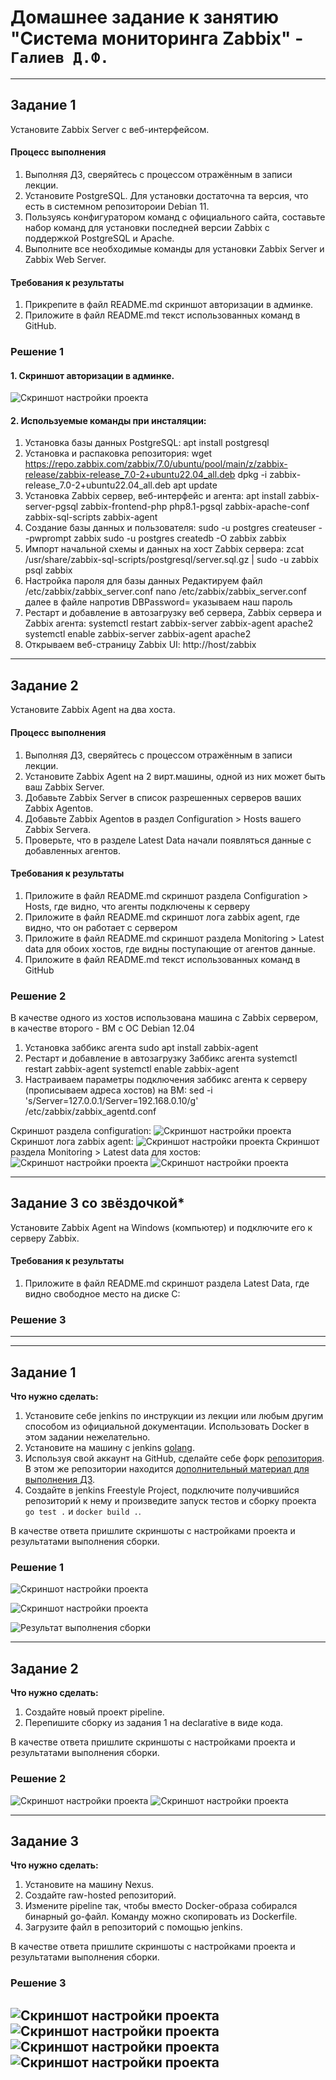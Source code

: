 # Домашнее задание к занятию "Система мониторинга Zabbix" - `Галиев Д.Ф.`

---
## Задание 1 

Установите Zabbix Server с веб-интерфейсом.

#### Процесс выполнения
1. Выполняя ДЗ, сверяйтесь с процессом отражённым в записи лекции.
2. Установите PostgreSQL. Для установки достаточна та версия, что есть в системном репозитороии Debian 11.
3. Пользуясь конфигуратором команд с официального сайта, составьте набор команд для установки последней версии Zabbix с поддержкой PostgreSQL и Apache.
4. Выполните все необходимые команды для установки Zabbix Server и Zabbix Web Server.

#### Требования к результаты 
1. Прикрепите в файл README.md скриншот авторизации в админке.
2. Приложите в файл README.md текст использованных команд в GitHub.

### Решение 1
#### 1. Cкриншот авторизации в админке.
![Скриншот настройки проекта](https://github.com/DinisGaliev/netology-hw/blob/main/Monitoring/img/Zabbix_part1_1.1.png)
#### 2. Используемые команды при инсталяции:
1.  Установка базы данных PostgreSQL:
apt install postgresql
2. Установка и распаковка репозитория:
wget https://repo.zabbix.com/zabbix/7.0/ubuntu/pool/main/z/zabbix-release/zabbix-release_7.0-2+ubuntu22.04_all.deb
dpkg -i zabbix-release_7.0-2+ubuntu22.04_all.deb
apt update
3. Установка Zabbix сервер, веб-интерфейс и агента:
apt install zabbix-server-pgsql zabbix-frontend-php php8.1-pgsql zabbix-apache-conf zabbix-sql-scripts zabbix-agent
4. Создание базы данных и пользователя:
sudo -u postgres createuser --pwprompt zabbix
sudo -u postgres createdb -O zabbix zabbix
5. Импорт начальной схемы и данных на хост Zabbix сервера:
zcat /usr/share/zabbix-sql-scripts/postgresql/server.sql.gz | sudo -u zabbix psql zabbix
6. Настройка пароля для базы данных
Редактируем файл /etc/zabbix/zabbix_server.conf
nano /etc/zabbix/zabbix_server.conf далее в файле напротив DBPassword= указываем наш пароль
7. Рестарт и добавление в автозагрузку веб сервера, Zabbix сервера и Zabbix агента:
systemctl restart zabbix-server zabbix-agent apache2
systemctl enable zabbix-server zabbix-agent apache2
8. Открываем веб-страницу Zabbix UI:
http://host/zabbix

---

## Задание 2 

Установите Zabbix Agent на два хоста.

#### Процесс выполнения
1. Выполняя ДЗ, сверяйтесь с процессом отражённым в записи лекции.
2. Установите Zabbix Agent на 2 вирт.машины, одной из них может быть ваш Zabbix Server.
3. Добавьте Zabbix Server в список разрешенных серверов ваших Zabbix Agentов.
4. Добавьте Zabbix Agentов в раздел Configuration > Hosts вашего Zabbix Servera.
5. Проверьте, что в разделе Latest Data начали появляться данные с добавленных агентов.

#### Требования к результаты 
1. Приложите в файл README.md скриншот раздела Configuration > Hosts, где видно, что агенты подключены к серверу
2. Приложите в файл README.md скриншот лога zabbix agent, где видно, что он работает с сервером
3. Приложите в файл README.md скриншот раздела Monitoring > Latest data для обоих хостов, где видны поступающие от агентов данные.
4. Приложите в файл README.md текст использованных команд в GitHub

### Решение 2
В качестве одного из хостов использована машина с Zabbix сервером, в качестве второго - ВМ c ОС Debian 12.04
1. Установка заббикс агента
sudo apt install zabbix-agent
2. Рестарт и добавление в автозагрузку Заббикс агента
systemctl restart zabbix-agent
systemctl enable zabbix-agent
3. Настраиваем параметры подключения заббикс агента к серверу (прописываем адреса хостов) на ВМ: 
sed -i 's/Server=127.0.0.1/Server=192.168.0.10/g' /etc/zabbix/zabbix_agentd.conf

Скриншот раздела configuration:
![Скриншот настройки проекта](https://github.com/DinisGaliev/netology-hw/blob/main/Monitoring/img/Zabbix_part1_2.1.png)
Cкриншот лога zabbix agent:
![Скриншот настройки проекта](https://github.com/DinisGaliev/netology-hw/blob/main/Monitoring/img/Zabbix_part1_2.2.png)
Cкриншот раздела Monitoring > Latest data для хостов:
![Скриншот настройки проекта](https://github.com/DinisGaliev/netology-hw/blob/main/Monitoring/img/Zabbix_part1_2.3.png)
![Скриншот настройки проекта]()

---
## Задание 3 со звёздочкой*
Установите Zabbix Agent на Windows (компьютер) и подключите его к серверу Zabbix.

#### Требования к результаты 
1. Приложите в файл README.md скриншот раздела Latest Data, где видно свободное место на диске C:

### Решение 3

--- 
---

## Задание 1

**Что нужно сделать:**

1. Установите себе jenkins по инструкции из лекции или любым другим способом из официальной документации. Использовать Docker в этом задании нежелательно.
2. Установите на машину с jenkins [golang](https://golang.org/doc/install).
3. Используя свой аккаунт на GitHub, сделайте себе форк [репозитория](https://github.com/netology-code/sdvps-materials.git). В этом же репозитории находится [дополнительный материал для выполнения ДЗ](https://github.com/netology-code/sdvps-materials/blob/main/CICD/8.2-hw.md).
3. Создайте в jenkins Freestyle Project, подключите получившийся репозиторий к нему и произведите запуск тестов и сборку проекта ```go test .``` и  ```docker build .```.

В качестве ответа пришлите скриншоты с настройками проекта и результатами выполнения сборки.

### Решение 1
![Скриншот настройки проекта](https://github.com/DinisGaliev/netology-hw/blob/main/Automation%20and%20CI-CD/image/Configure%201%20my_pipline.png)

![Скриншот настройки проекта](https://github.com/DinisGaliev/netology-hw/blob/main/Automation%20and%20CI-CD/image/Configure%202%20my_pipline.png)

![Результат выполнения сборки](https://github.com/DinisGaliev/netology-hw/blob/main/Automation%20and%20CI-CD/image/build9.png)

---

## Задание 2

**Что нужно сделать:**

1. Создайте новый проект pipeline.
2. Перепишите сборку из задания 1 на declarative в виде кода.

В качестве ответа пришлите скриншоты с настройками проекта и результатами выполнения сборки.

### Решение 2
![Скриншот настройки проекта](https://github.com/DinisGaliev/netology-hw/blob/main/Automation%20and%20CI-CD/image/Configure%20my_pipline2.png)
![Скриншот настройки проекта](https://github.com/DinisGaliev/netology-hw/blob/main/Automation%20and%20CI-CD/image/build%20my_pipeline2_2.png)

---

## Задание 3

**Что нужно сделать:**

1. Установите на машину Nexus.
1. Создайте raw-hosted репозиторий.
1. Измените pipeline так, чтобы вместо Docker-образа собирался бинарный go-файл. Команду можно скопировать из Dockerfile.
1. Загрузите файл в репозиторий с помощью jenkins.

В качестве ответа пришлите скриншоты с настройками проекта и результатами выполнения сборки.

### Решение 3
![Скриншот настройки проекта](https://github.com/DinisGaliev/netology-hw/blob/main/Automation%20and%20CI-CD/image/Configure%20my_pipline3.png)
![Скриншот настройки проекта](https://github.com/DinisGaliev/netology-hw/blob/main/Automation%20and%20CI-CD/image/build%20my_pipline3_1.png)
![Скриншот настройки проекта](https://github.com/DinisGaliev/netology-hw/blob/main/Automation%20and%20CI-CD/image/build%20my_pipline3_2.png)
![Скриншот настройки проекта](https://github.com/DinisGaliev/netology-hw/blob/main/Automation%20and%20CI-CD/image/build%20my_pipline3_3.png)
---
